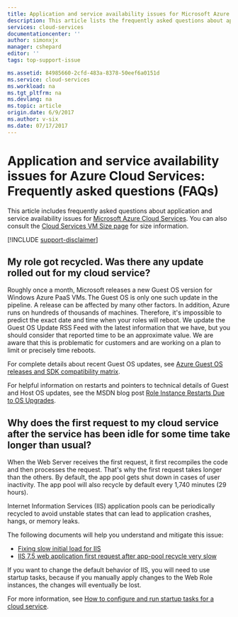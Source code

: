 ```yaml
---
title: Application and service availability issues for Microsoft Azure Cloud Services FAQ| Azure
description: This article lists the frequently asked questions about application and service availability for Microsoft Azure Cloud Services.
services: cloud-services
documentationcenter: ''
author: simonxjx
manager: cshepard
editor: ''
tags: top-support-issue

ms.assetid: 84985660-2cfd-483a-8378-50eef6a0151d
ms.service: cloud-services
ms.workload: na
ms.tgt_pltfrm: na
ms.devlang: na
ms.topic: article
origin.date: 6/9/2017
ms.author: v-six
ms.date: 07/17/2017
---
```

# Application and service availability issues for Azure Cloud Services: Frequently asked questions (FAQs)

This article includes frequently asked questions about application and service availability issues for [Microsoft Azure Cloud Services](/cloud-services/). You can also consult the [Cloud Services VM Size page](./cloud-services-sizes-specs.md) for size information.

[!INCLUDE [support-disclaimer](../../includes/support-disclaimer.md)]

## My role got recycled. Was there any update rolled out for my cloud service?
Roughly once a month, Microsoft releases a new Guest OS version for Windows Azure PaaS VMs. The Guest OS is only one such update in the pipeline. A release can be affected by many other factors. In addition, Azure runs on hundreds of thousands of machines. Therefore, it's impossible to predict the exact date and time when your roles will reboot. We update the Guest OS Update RSS Feed with the latest information that we have, but you should consider that reported time to be an approximate value. We are aware that this is problematic for customers and are working on a plan to limit or precisely time reboots.

For complete details about recent Guest OS updates, see [Azure Guest OS releases and SDK compatibility matrix](./cloud-services-guestos-update-matrix.md).

For helpful information on restarts and pointers to technical details of Guest and Host OS updates, see the MSDN blog post [Role Instance Restarts Due to OS Upgrades](http://blogs.msdn.com/b/kwill/archive/2012/09/19/role-instance-restarts-due-to-os-upgrades.aspx).

## Why does the first request to my cloud service after the service has been idle for some time take longer than usual?
When the Web Server receives the first request, it first recompiles the code and then processes the request. That's why the first request takes longer than the others. By default, the app pool gets shut down in cases of user inactivity. The app pool will also recycle by default every 1,740 minutes (29 hours).

Internet Information Services (IIS) application pools can be periodically recycled to avoid unstable states that can lead to application crashes, hangs, or memory leaks.

The following documents will help you understand and mitigate this issue:
* [Fixing slow initial load for IIS](http://stackoverflow.com/questions/13386471/fixing-slow-initial-load-for-iis)
* [IIS 7.5 web application first request after app-pool recycle very slow](http://stackoverflow.com/questions/13917205/iis-7-5-web-application-first-request-after-app-pool-recycle-very-slow)

If you want to change the default behavior of IIS, you will need to use startup tasks, because if you manually apply changes to the Web Role instances, the changes will eventually be lost.

For more information, see [How to configure and run startup tasks for a cloud service](./cloud-services-startup-tasks.md).
